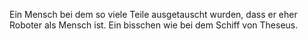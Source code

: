 Ein Mensch bei dem so viele Teile ausgetauscht wurden, dass er eher Roboter als Mensch ist. Ein bisschen wie bei dem Schiff von Theseus. 